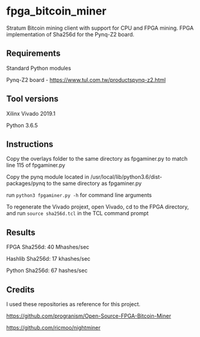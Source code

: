 # fpga_bitcoin_miner
Stratum Bitcoin mining client with support for CPU and FPGA mining.  FPGA implementation of Sha256d for the Pynq-Z2 board.
## Requirements
Standard Python modules

Pynq-Z2 board - https://www.tul.com.tw/productspynq-z2.html
## Tool versions
Xilinx Vivado 2019.1

Python 3.6.5
## Instructions
Copy the overlays folder to the same directory as fpgaminer.py to match line 115 of fpgaminer.py

Copy the pynq module located in /usr/local/lib/python3.6/dist-packages/pynq to the same directory as fpgaminer.py

run `python3 fpgaminer.py -h` for command line arguments

To regenerate the Vivado projext, open Vivado, cd to the FPGA directory, and run `source sha256d.tcl` in the TCL command prompt
## Results

FPGA Sha256d:     40 Mhashes/sec

Hashlib Sha256d:  17 khashes/sec

Python Sha256d:   67 hashes/sec
## Credits
I used these repositories as reference for this project.

https://github.com/progranism/Open-Source-FPGA-Bitcoin-Miner

https://github.com/ricmoo/nightminer
